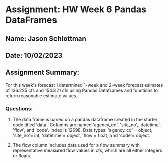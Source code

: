 # Assignment: HW Week 6 Pandas DataFrames
## Name: Jason Schlottman
## Date: 10/02/2023

## Assignment Summary:
For this week's forecast I determined 1-week and 2-week forecast esimates of 136.225 cfs and 154.821 cfs using Pandas Dataframes and functions to return reasonable estimate values.
### Questions: 
1. The data frame is based on a pandas dataframe created in the starter code titled 'data'. Columns are named 'agency_cd', 'site_no', 'datetime', 'flow', and 'code'.  Index is 12698.
Data types: 'agency_cd' = object, 'site_no'= int, 'datetime'= object, 'flow'= float, and 'code'= object. 

2. The flow column includes data used for a flow summary with representative measured flow values in cfs, which are all either integers or floats. 
